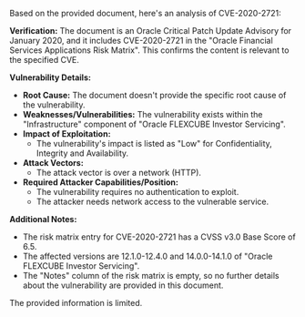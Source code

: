 Based on the provided document, here's an analysis of CVE-2020-2721:

**Verification:**
The document is an Oracle Critical Patch Update Advisory for January 2020, and it includes CVE-2020-2721 in the "Oracle Financial Services Applications Risk Matrix". This confirms the content is relevant to the specified CVE.

**Vulnerability Details:**

*   **Root Cause:** The document doesn't provide the specific root cause of the vulnerability.
*   **Weaknesses/Vulnerabilities:** The vulnerability exists within the "Infrastructure" component of "Oracle FLEXCUBE Investor Servicing".
*   **Impact of Exploitation:**
    *   The vulnerability's impact is listed as "Low" for Confidentiality, Integrity and Availability.
*   **Attack Vectors:**
    *   The attack vector is over a network (HTTP).
*   **Required Attacker Capabilities/Position:**
    *   The vulnerability requires no authentication to exploit.
    *   The attacker needs network access to the vulnerable service.

**Additional Notes:**
*   The risk matrix entry for CVE-2020-2721 has a CVSS v3.0 Base Score of 6.5.
*   The affected versions are 12.1.0-12.4.0 and 14.0.0-14.1.0 of "Oracle FLEXCUBE Investor Servicing".
*   The "Notes" column of the risk matrix is empty, so no further details about the vulnerability are provided in this document.

The provided information is limited.